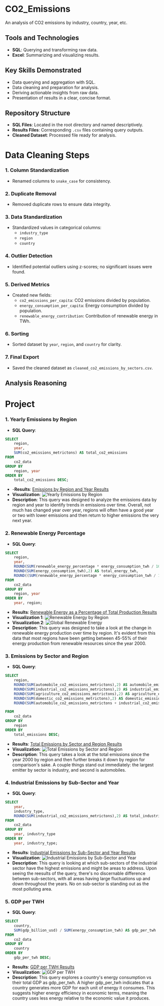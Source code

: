 # CO2_Emissions
An analysis of CO2 emissions by industry, country, year, etc.

## Tools and Technologies
- **SQL**: Querying and transforming raw data.
- **Excel**: Summarizing and visualizing results.

## Key Skills Demonstrated
- Data querying and aggregation with SQL.
- Data cleaning and preparation for analysis.
- Deriving actionable insights from raw data.
- Presentation of results in a clear, concise format.

## Repository Structure
- **SQL Files**: Located in the root directory and named descriptively.
- **Results Files**: Corresponding `.csv` files containing query outputs.
- **Cleaned Dataset**: Processed file ready for analysis.

# Data Cleaning Steps

### 1. Column Standardization
- Renamed columns to `snake_case` for consistency.

### 2. Duplicate Removal
- Removed duplicate rows to ensure data integrity.

### 3. Data Standardization
- Standardized values in categorical columns:
  - `industry_type`
  - `region`
  - `country`

### 4. Outlier Detection
- Identified potential outliers using z-scores; no significant issues were found.

### 5. Derived Metrics
- Created new fields:
  - `co2_emissions_per_capita`: CO2 emissions divided by population.
  - `energy_consumption_per_capita`: Energy consumption divided by population.
  - `renewable_energy_contribution`: Contribution of renewable energy in TWh.

### 6. Sorting
- Sorted dataset by `year`, `region`, and `country` for clarity.

### 7. Final Export
- Saved the cleaned dataset as `cleaned_co2_emissions_by_sectors.csv`.

## Analysis Reasoning


# Project
### 1. **Yearly Emissions by Region**
- **SQL Query**: 
```sql
SELECT 
    region,
    year,
    SUM(co2_emissions_metrictons) AS total_co2_emissions
FROM 
    co2_data
GROUP BY 
    region, year
ORDER BY 
    total_co2_emissions DESC;
```
-   -**Results**: [Emissions by Region and Year Results](https://github.com/zach-rains/CO2_Emissions/blob/c54e445f998e8a3ee336ffeff86fb5ffbbc14f67/Emissions%20by%20Region%20and%20Year%20Results.csv)
- **Visualization**: ![Yearly Emissions by Region](https://github.com/zach-rains/CO2_Emissions/blob/c54e445f998e8a3ee336ffeff86fb5ffbbc14f67/Emissions%20by%20Region%20and%20Year%20Viz.png)
- **Description**: This query was designed to analyze the emissions data by region and year to identify trends in emissions over time. Overall, not much has changed year over year, regions will often have a good year or two with lower emissions and then return to higher emissions the very next year.

### 2. **Renewable Energy Percentage**
- **SQL Query**:
```sql
SELECT 
    region,
    year,
    ROUND(SUM(renewable_energy_percentage * energy_consumption_twh / 100),2) AS renewable_energy_twh,
    ROUND(SUM(energy_consumption_twh),2) AS total_energy_twh,
    ROUND((SUM(renewable_energy_percentage * energy_consumption_twh / 100) / SUM(energy_consumption_twh)),2) * 100 AS renewable_energy_percentage
FROM 
    co2_data
GROUP BY 
    region, year
ORDER BY 
    year, region;
```
- **Results**: [Renewable Energy as a Percentage of Total Production Results](https://github.com/zach-rains/CO2_Emissions/blob/54fb4de3bd9ace6e889ec2420a6b63683f689489/Renewable%20Energy%20Percentage%20Results.csv)
- **Visualization 1**: ![Renewable Energy by Region](https://github.com/zach-rains/CO2_Emissions/blob/54fb4de3bd9ace6e889ec2420a6b63683f689489/Renewable%20Energy%20Percentage%20Viz.png)
- **Visualization 2**: ![Global Renewable Energy](https://github.com/zach-rains/CO2_Emissions/blob/2813fe84d952791b51f1a5ac3345f3bfc0121d50/Global%20Renewable%20Energy%20Share.png)
- **Description**: This query was designed to take a look at the change in renewable energy production over time by region. It's evident from this data that most regions have been getting between 45-55% of their energy production from renewable resources since the year 2000.

### 3. **Emissions by Sector and Region**
- **SQL Query**:
```sql
SELECT 
    region,
    ROUND(SUM(automobile_co2_emissions_metrictons),2) AS automobile_emissions,
    ROUND(SUM(industrial_co2_emissions_metrictons),2) AS industrial_emissions,
    ROUND(SUM(agriculture_co2_emissions_metrictons),2) AS agriculture_emissions,
    ROUND(SUM(domestic_co2_emissions_metrictons),2) AS domestic_emissions,
	ROUND(SUM(automobile_co2_emissions_metrictons + industrial_co2_emissions_metrictons + agriculture_co2_emissions_metrictons + domestic_co2_emissions_metrictons),2) AS total_emissions

FROM 
    co2_data
GROUP BY 
    region
ORDER BY 
    total_emissions DESC;
```
- **Results**: [Total Emissions by Sector and Region Results](https://github.com/zach-rains/CO2_Emissions/blob/d30ccbc88623f948907d69239e7de0f32c406ce5/Total%20Emissions%20by%20Sector%20and%20Region%20Results.csv)
- **Visualization**: ![Total Emissions by Sector and Region](https://github.com/zach-rains/CO2_Emissions/blob/d30ccbc88623f948907d69239e7de0f32c406ce5/Total%20Emissions%20by%20Sector%20and%20Region%20Results.png)
- **Description**: This query takes a look at the total emissions since the year 2000 by region and then further breaks it down by region for comparison's sake. A couple things stand out immediately: the largest emitter by sector is industry, and second is automobiles.

### 4. **Industrial Emissions by Sub-Sector and Year**
- **SQL Query**:
```sql
SELECT
	year,
	industry_type,
    ROUND(SUM(industrial_co2_emissions_metrictons),2) AS total_industrial_emissions
FROM 
    co2_data
GROUP BY 
	year, industry_type
ORDER BY 
    year, industry_type;
```
- **Results**: [Industrial Emissions by Sub-Sector and Year Results](https://github.com/zach-rains/CO2_Emissions/blob/4582a8edb66f869902711e7f6e670a7438a58ff8/Industrial%20Emissions%20by%20Sector%20and%20Year%20Results.csv)
- **Visualization**: ![Industrial Emissions by Sub-Sector and Year](https://github.com/zach-rains/CO2_Emissions/blob/4582a8edb66f869902711e7f6e670a7438a58ff8/Industrial%20Emissions%20by%20Sector%20and%20Year%20Viz.png)
- **Description**: This query is looking at which sub-sectors of the industrial sector have the highest emissions and might be areas to address. Upon seeing the reesults of the query, there's no discernable difference between sub-sectors, with all areas having large fluctuations up and down throughout the years. No on sub-sector is standing out as the most polluting area.

### 5. **GDP per TWH**
- **SQL Query**:
```sql
SELECT 
    country,
    SUM(gdp_billion_usd) / SUM(energy_consumption_twh) AS gdp_per_twh
FROM 
    co2_data
GROUP BY 
    country
ORDER BY 
    gdp_per_twh DESC;
```
- **Results**: [GDP per TWH Results](https://github.com/zach-rains/CO2_Emissions/blob/2d9e37baa03d7da63fa52c4475ecc47f9ec900d7/GDP%20per%20TWH%20Results.csv)
- **Visualization**: ![GDP per TWH](https://github.com/zach-rains/CO2_Emissions/blob/0f1afabe20c04f7b836925b0103e9373beb8bb2a/GDP%20per%20TWH%20Viz.png)
- **Description**: This query explores a country's energy consumption vs their total GDP as gdp_per_twh. A higher gdp_per_twh indicates that a country generates more GDP for each unit of energy it consumes. This suggests higher energy efficiency in economic terms, meaning the country uses less energy relative to the economic value it produces.
